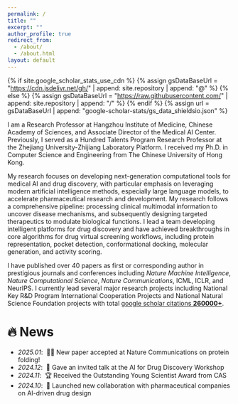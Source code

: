 ```yaml
---
permalink: /
title: ""
excerpt: ""
author_profile: true
redirect_from: 
  - /about/
  - /about.html
layout: default
---
```


{% if site.google_scholar_stats_use_cdn %}
{% assign gsDataBaseUrl = "https://cdn.jsdelivr.net/gh/" | append: site.repository | append: "@" %}
{% else %}
{% assign gsDataBaseUrl = "https://raw.githubusercontent.com/" | append: site.repository | append: "/" %}
{% endif %}
{% assign url = gsDataBaseUrl | append: "google-scholar-stats/gs_data_shieldsio.json" %}

<span class='anchor' id='about-me'></span>

I am a Research Professor at Hangzhou Institute of Medicine, Chinese Academy of Sciences, and Associate Director of the Medical AI Center. Previously, I served as a Hundred Talents Program Research Professor at the Zhejiang University-Zhijiang Laboratory Platform. I received my Ph.D. in Computer Science and Engineering from The Chinese University of Hong Kong.

My research focuses on developing next-generation computational tools for medical AI and drug discovery, with particular emphasis on leveraging modern artificial intelligence methods, especially large language models, to accelerate pharmaceutical research and development. My research follows a comprehensive pipeline: processing clinical multimodal information to uncover disease mechanisms, and subsequently designing targeted therapeutics to modulate biological functions. I lead a team developing intelligent platforms for drug discovery and have achieved breakthroughs in core algorithms for drug virtual screening workflows, including protein representation, pocket detection, conformational docking, molecular generation, and activity scoring.

I have published over 40 papers as first or corresponding author in prestigious journals and conferences including *Nature Machine Intelligence*, *Nature Computational Science*, *Nature Communications*, ICML, ICLR, and NeurIPS. I currently lead several major research projects including National Key R&D Program International Cooperation Projects and National Natural Science Foundation projects with total <a href='https://scholar.google.com/citations?hl=zh-CN&user=AUpqepUAAAAJ&view_op=list_works&sortby=pubdate'>google scholar citations <strong><span id='total_cit'>260000+</span></strong></a>.


# 🔥 News
- *2025.01*: &nbsp;🎉🎉 New paper accepted at Nature Communications on protein folding!
- *2024.12*: &nbsp;📢 Gave an invited talk at the AI for Drug Discovery Workshop
- *2024.11*: &nbsp;🏆 Received the Outstanding Young Scientist Award from CAS
- *2024.10*: &nbsp;🚀 Launched new collaboration with pharmaceutical companies on AI-driven drug design